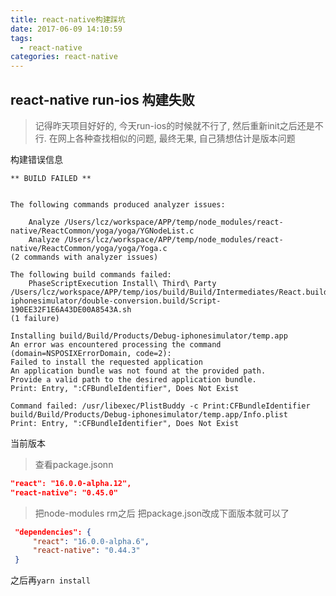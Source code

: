 ```yaml
---
title: react-native构建踩坑
date: 2017-06-09 14:10:59
tags:
  - react-native
categories: react-native
---
```


## react-native run-ios 构建失败

> 记得昨天项目好好的,  今天run-ios的时候就不行了,  然后重新init之后还是不行.
> 在网上各种查找相似的问题,  最终无果, 自己猜想估计是版本问题

<!-- more -->

构建错误信息

```base
** BUILD FAILED **


The following commands produced analyzer issues:

    Analyze /Users/lcz/workspace/APP/temp/node_modules/react-native/ReactCommon/yoga/yoga/YGNodeList.c
    Analyze /Users/lcz/workspace/APP/temp/node_modules/react-native/ReactCommon/yoga/yoga/Yoga.c
(2 commands with analyzer issues)

The following build commands failed:
    PhaseScriptExecution Install\ Third\ Party /Users/lcz/workspace/APP/temp/ios/build/Build/Intermediates/React.build/Debug-iphonesimulator/double-conversion.build/Script-190EE32F1E6A43DE00A8543A.sh
(1 failure)

Installing build/Build/Products/Debug-iphonesimulator/temp.app
An error was encountered processing the command (domain=NSPOSIXErrorDomain, code=2):
Failed to install the requested application
An application bundle was not found at the provided path.
Provide a valid path to the desired application bundle.
Print: Entry, ":CFBundleIdentifier", Does Not Exist

Command failed: /usr/libexec/PlistBuddy -c Print:CFBundleIdentifier build/Build/Products/Debug-iphonesimulator/temp.app/Info.plist
Print: Entry, ":CFBundleIdentifier", Does Not Exist
```

当前版本
> 查看package.jsonn

```json
"react": "16.0.0-alpha.12",
"react-native": "0.45.0"
```

> 把node-modules rm之后 把package.json改成下面版本就可以了

```json
 "dependencies": {
     "react": "16.0.0-alpha.6",
     "react-native": "0.44.3"
 }
```

之后再`yarn install`

